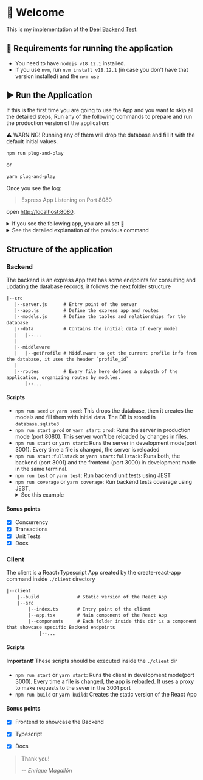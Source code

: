 # 👋 Welcome

This is my implementation of the [Deel Backend Test](./REQUIREMENTS.md).

## 📜 Requirements for running the application

 - You need to have `nodejs v18.12.1` installed.
 - If you use `nvm`, run `nvm install v18.12.1` (in case you don't have that version installed) and the `nvm use`


## ▶️ Run the Application

If this is the first time you are going to use the App and you want to skip all the detailed steps,
Run any of the following commands to prepare and run the production version of the application:


⚠️ WARNING!
Running any of them will drop the database and fill it with the default initial values.

```bash
npm run plug-and-play
```

or

```bash
yarn plug-and-play
```

Once you see the log:
> Express App Listening on Port 8080

open [http://localhost:8080](http://localhost:8080).

<details>
  <summary>If you see the following app, you are all set 🚀 </summary>

![react-app](./docs-assets/react-app.png)

</details>

<details>
  <summary>See the detailed explanation of the previous command </summary>

### Commands that run with the `plug-and-play` command

1. `npm install`: This install all the packages needed by the backend
2. `cd client && npm install`: install the packages used by the frontend application (React App)
3. `cd client && npm run build`: Creates the static built version of the Frontend, the server will use the folder `./client/build` as the static site for the `/` route
4. `npm run seed`: This drops the database, then it creates the models and fill them with initial data. The DB is stored in `database.sqlite3`
5. `cross-env PORT=8080 node ./src/server.js`: This runs the server in the 8080 PORT

</details>

## Structure of the application

### Backend

The backend is an express App that has some endpoints for consulting and updating the database records,
it follows the next folder structure

```
|--src
   |--server.js      # Entry point of the server
   |--app.js         # Define the express app and routes
   |--models.js      # Define the tables and relationships for the database
   |--data           # Contains the initial data of every model
   |   |--...
   |
   |--middleware
   |   |--getProfile # Middleware to get the current profile info from the database, it uses the header `profile_id`
   |
   |--routes         # Every file here defines a subpath of the application, organizing routes by modules.
       |--...
```

#### Scripts

 - `npm run seed` or `yarn seed`:  This drops the database, then it creates the models and fill them with initial data. The DB is stored in `database.sqlite3`
 - `npm run start:prod` or `yarn start:prod`: Runs the server in production mode (port 8080). This server won't be reloaded by changes in files.
 - `npm run start` or `yarn start`: Runs the server in development mode(port 3001). Every time a file is changed, the server is reloaded
 - `npm run start:fullstack` or `yarn start:fullstack`: Runs both, the backend (port 3001) and the frontend (port 3000) in development mode in the same terminal.
 - `npm run test` or `yarn test`: Run backend unit tests using JEST
 - `npm run coverage` or `yarn coverage`: Run backend tests coverage using JEST, <details><summary> See this example</summary> ![coverage](./docs-assets/coverage.jpg) </details>
  
#### Bonus points

- [x] Concurrency
- [x] Transactions
- [x] Unit Tests
- [x] Docs

### Client

The client is a React+Typescript App created by the create-react-app command inside `./client` directory

```
|--client
    |--build              # Static version of the React App
    |--src
        |--index.ts       # Entry point of the client
        |--app.tsx        # Main component of the React App
        |--components     # Each folder inside this dir is a component that showcase specific Backend endpoints
            |--...
```

#### Scripts

**Important❗** These scripts should be executed inside the `./client` dir

 - `npm run start` or `yarn start`: Runs the client in development mode(port 3000). Every time a file is changed, the app is reloaded.
 It uses a proxy to make requests to the sever in the 3001 port
 - `npm run build` or `yarn build`: Creates the static version of the React App
  
#### Bonus points

- [x] Frontend to showcase the Backend
- [x] Typescript
- [x] Docs


> Thank you!
>
> -- <cite>Enrique Magallón</cite>